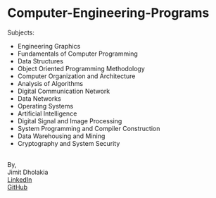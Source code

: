 # Computer-Engineering-Programs

Subjects:
* Engineering Graphics
* Fundamentals of Computer Programming
* Data Structures
* Object Oriented Programming Methodology
* Computer Organization and Architecture
* Analysis of Algorithms
* Digital Communication Network
* Data Networks
* Operating Systems
* Artificial Intelligence
* Digital Signal and Image Processing
* System Programming and Compiler Construction
* Data Warehousing and Mining
* Cryptography and System Security

&nbsp;  
By,  
Jimit Dholakia  
[LinkedIn](https://in.linkedin.com/in/jimit105 "LinkedIn Profile")  
[GitHub](https://github.com/jimit105 "GitHub Profile")  
